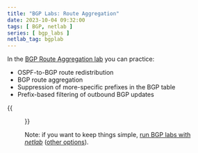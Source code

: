 ```yaml
---
title: "BGP Labs: Route Aggregation"
date: 2023-10-04 09:32:00
tags: [ BGP, netlab ]
series: [ bgp_labs ]
netlab_tag: bgplab
---
```

In the [BGP Route Aggregation lab](https://bgplabs.net/basic/8-aggregate/) you can practice:

* OSPF-to-BGP route redistribution
* BGP route aggregation
* Suppression of more-specific prefixes in the BGP table
* Prefix-based filtering of outbound BGP updates

{{<figure src="https://bgplabs.net/basic/topology-aggregate.png">}}

Note: if you want to keep things simple, [run BGP labs with _netlab_](https://bgplabs.net/1-setup/) ([other options](https://bgplabs.net/external/)).
